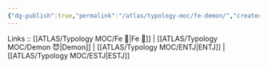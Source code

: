 ```yaml
---
{"dg-publish":true,"permalink":"/atlas/typology-moc/fe-demon/","created":"2023-01-05T12:06:16.127+01:00","updated":"2023-02-27T19:46:42.306+01:00"}
---
```


Links :: [[ATLAS/Typology MOC/Fe 💉\|Fe 💉]] | [[ATLAS/Typology MOC/Demon 😈\|Demon]] | [[ATLAS/Typology MOC/ENTJ\|ENTJ]] | [[ATLAS/Typology MOC/ESTJ\|ESTJ]]
